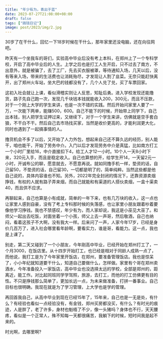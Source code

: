 ```yaml
---
title: "年少有为，青出于蓝"
date: 2023-07-27T21:08:00+08:00
draft: false
tags: ["搞钱日记"]
image: post/2023/img/2.jpg
---
```

30岁了在干什么，回忆一下18岁时候在干什么，那年家里还没电脑，还在向往网吧。

昨天有一个坐我车的哥们，实验高中毕业后没有考上本科，在郑州上了一个专科学校，开启了高中毕业后的人生。上学之后也是打工人生开启，只不过去了南方，不出意外，就是被骗了，去了工厂，先去买衣服被罩，等待通知入场，几天以后，没有等来入场，带来的生活费也让消耗殆尽，才发现让人割了韭菜。无奈只能赶快离开，出了郑州火车站，坐大巴的钱都没有了，几个人兑了兑，买了车票回家。

这初入社会就让上课，看似滑稽实则让人反思，知耻后勇。进入学校发现还能撸货，路子先自己跑一次，发现几千块钱本钱就能收入200，300元，而且不压款，对于一个刚上大学的学生来讲，也是一次不错的实践。然后开始问家里人要了一万，一次能下两单，能赚500，600。自己不能下的时候，开始带上同学下，自己出本钱，别人把学生证押过来，又继续下，对于一个学生来讲，仿佛就是空手套白狼，不干白不干。然后自己去市场找买家，当然是收价更高的，才能利润更大化，同时也遇到了一起搞事情的人。

撸货机会不多了以后，又开始了人力外包，想起来自己还不算久远的经历，别人能干，咱也能干，开始了劳务中介。入门以后才发现劳务中介是真猛，比如南方打工一个小时厂里给16，中介直接扣下4，给工人才12一小时。10个人一天8小时下来，320元入手，而且是稳定收入。自己也算想的开，给学生开14，一天留2元一小时，开诚布公的聊，愿意就去，不愿意再说。就如同撸手机一样，垫资的话，自己留50，不垫资的话，自己留30，一切都是明了的，简单纯粹。当然这些都是他自己说的，具体内容谁也不知。另外，2022年完全封闭的情况下，还靠资源卖烟挣钱，有权的人就有路子弄来烟，而自己就能和有渠道的人搭伙卖烟，一盒十渠卖40，而且供不应求。

再聊起来，自己也算是小有成就，简单的一年下来，也有几万块的收入，这一点也让家里人感到自豪，没有了考上专科那时候的失落感，也让家里小朋友跟着吵着要像他学习挣钱。我也不禁感叹，年少有为，而人家却说，我这是小巫见大巫了。和师父一起出去吃饭，对面坐着一个小孩，师父上去一声哥，然后敬酒，自己也纳闷，看着这孩子不大啊，没有我大一样。后来问了一声，人家今年17岁，已经是身价几百万了，进入社会哪里看年龄啊，要看实力，谁是哥，看能力。这一点，我也是上课了。

别走，第二天又碰到了一个小朋友，今年刚高中毕业，已经开始在郑州打工了，一个月3000，在饭店里。从十四岁开始打工，也已经是相对于同龄人成熟一点了，而他说，我打工是为了今年家里开饭店，在郑州，要准备管理饭店。我也是惊呆了，小小年纪就知道要干什么，知道自己要做什么，怎样做。家里有个哥在郑州卖酒水，今年准备投入一家饭店，高中毕业也没选择太远的学校，全部是郑州的，距离近，能工作。对比起同班同学学驾照，旅游，去打工，而他的打工仿佛更有目的性。不只是挣钱那么简单了，更加长远一点，为未来做准备，打拼一番事业。自己目标也很明确，我现在就是为了学习管理，上大学也是学的管理。

再回首我自己，从高中毕业到现在已经15年了，15年来，自己也是一无是处，有什么？有经验也看似一点经验没有，有金钱，郑州买房都没买，有什么？有时光的痕迹，人是胖了，老了许多，身材也魁梧了不少，像一头猪吗？身体也不行，天天腰疼，看似是一个正常人，殊不知每一天都很痛苦，我躺下的时候，短时间我是起不来的。

时光啊，去哪里啊?